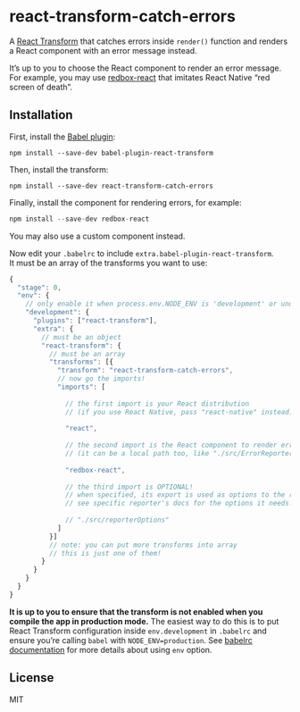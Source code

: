 # react-transform-catch-errors

A [React Transform](https://github.com/gaearon/babel-plugin-react-transform) that catches errors inside `render()` function and renders a React component with an error message instead.

It’s up to you to choose the React component to render an error message. For example, you may use [redbox-react](https://github.com/KeywordBrain/redbox-react) that imitates React Native “red screen of death”.

## Installation

First, install the [Babel plugin](https://raw.githubusercontent.com/gaearon/babel-plugin-react-transform):

```
npm install --save-dev babel-plugin-react-transform
```

Then, install the transform:

```
npm install --save-dev react-transform-catch-errors
```

Finally, install the component for rendering errors, for example:

```js
npm install --save-dev redbox-react
```

You may also use a custom component instead.

Now edit your `.babelrc` to include `extra.babel-plugin-react-transform`.  
It must be an array of the transforms you want to use:

```js
{
  "stage": 0,
  "env": {
    // only enable it when process.env.NODE_ENV is 'development' or undefined
    "development": {
      "plugins": ["react-transform"],
      "extra": {
        // must be an object
        "react-transform": {
          // must be an array
          "transforms": [{
            "transform": "react-transform-catch-errors",
            // now go the imports!
            "imports": [
  
              // the first import is your React distribution
              // (if you use React Native, pass "react-native" instead)
  
              "react",
  
              // the second import is the React component to render error
              // (it can be a local path too, like "./src/ErrorReporter")
  
              "redbox-react",
  
              // the third import is OPTIONAL!
              // when specified, its export is used as options to the reporter.
              // see specific reporter's docs for the options it needs.
  
              // "./src/reporterOptions"
            ]
          }]
          // note: you can put more transforms into array
          // this is just one of them!
        }
      }
    }
  }
}
```

**It is up to you to ensure that the transform is not enabled when you compile the app in production mode.** The easiest way to do this is to put React Transform configuration inside `env.development` in `.babelrc` and ensure you’re calling `babel` with `NODE_ENV=production`. See [babelrc documentation](https://babeljs.io/docs/usage/babelrc/#env-option) for more details about using `env` option.

## License

MIT
